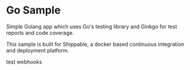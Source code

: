 Go Sample
=====================

Simple Golang app which uses Go's testing library and Ginkgo for test reports and code coverage.

This sample is built for Shippable, a docker based continuous integration and deployment platform.


test webhooks
